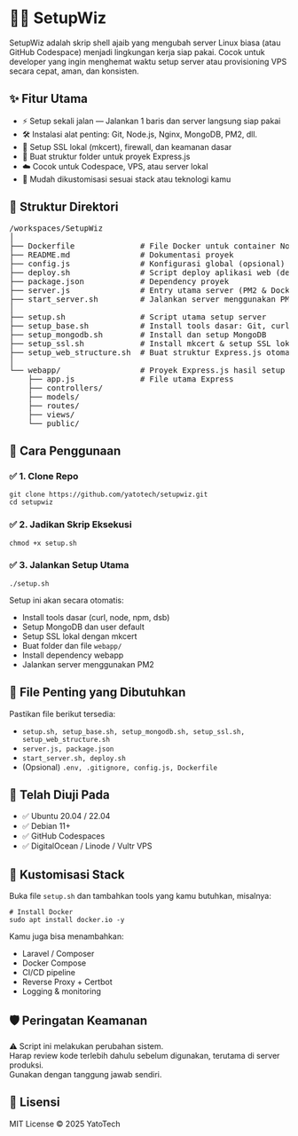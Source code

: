 <!DOCTYPE html>
<html>
<head>
  <meta charset="UTF-8">
  <title>SetupWiz README</title>
</head>
<body>

<h1>🧙‍♂️ SetupWiz</h1>
<p>SetupWiz adalah skrip shell ajaib yang mengubah server Linux biasa (atau GitHub Codespace) menjadi lingkungan kerja siap pakai. Cocok untuk developer yang ingin menghemat waktu setup server atau provisioning VPS secara cepat, aman, dan konsisten.</p>

<h2>✨ Fitur Utama</h2>
<ul>
  <li>⚡ Setup sekali jalan — Jalankan 1 baris dan server langsung siap pakai</li>
  <li>🛠️ Instalasi alat penting: Git, Node.js, Nginx, MongoDB, PM2, dll.</li>
  <li>🔐 Setup SSL lokal (mkcert), firewall, dan keamanan dasar</li>
  <li>🧰 Buat struktur folder untuk proyek Express.js</li>
  <li>☁️ Cocok untuk Codespace, VPS, atau server lokal</li>
  <li>🔄 Mudah dikustomisasi sesuai stack atau teknologi kamu</li>
</ul>

<h2>📁 Struktur Direktori</h2>
<pre>
/workspaces/SetupWiz
│
├── Dockerfile              # File Docker untuk container Node.js
├── README.md               # Dokumentasi proyek
├── config.js               # Konfigurasi global (opsional)
├── deploy.sh               # Script deploy aplikasi web (dengan PM2)
├── package.json            # Dependency proyek
├── server.js               # Entry utama server (PM2 & Docker)
├── start_server.sh         # Jalankan server menggunakan PM2
│
├── setup.sh                # Script utama setup server
├── setup_base.sh           # Install tools dasar: Git, curl, NPM, dll
├── setup_mongodb.sh        # Install dan setup MongoDB
├── setup_ssl.sh            # Install mkcert & setup SSL lokal
├── setup_web_structure.sh  # Buat struktur Express.js otomatis
│
└── webapp/                 # Proyek Express.js hasil setup
    ├── app.js              # File utama Express
    ├── controllers/
    ├── models/
    ├── routes/
    ├── views/
    └── public/
</pre>

<h2>🚀 Cara Penggunaan</h2>
<h3>✅ 1. Clone Repo</h3>
<pre><code>git clone https://github.com/yatotech/setupwiz.git
cd setupwiz</code></pre>

<h3>✅ 2. Jadikan Skrip Eksekusi</h3>
<pre><code>chmod +x setup.sh</code></pre>

<h3>✅ 3. Jalankan Setup Utama</h3>
<pre><code>./setup.sh</code></pre>
<p>Setup ini akan secara otomatis:</p>
<ul>
  <li>Install tools dasar (curl, node, npm, dsb)</li>
  <li>Setup MongoDB dan user default</li>
  <li>Setup SSL lokal dengan mkcert</li>
  <li>Buat folder dan file <code>webapp/</code></li>
  <li>Install dependency webapp</li>
  <li>Jalankan server menggunakan PM2</li>
</ul>

<h2>🔧 File Penting yang Dibutuhkan</h2>
<p>Pastikan file berikut tersedia:</p>
<ul>
  <li><code>setup.sh, setup_base.sh, setup_mongodb.sh, setup_ssl.sh, setup_web_structure.sh</code></li>
  <li><code>server.js, package.json</code></li>
  <li><code>start_server.sh, deploy.sh</code></li>
  <li>(Opsional) <code>.env, .gitignore, config.js, Dockerfile</code></li>
</ul>

<h2>🧪 Telah Diuji Pada</h2>
<ul>
  <li>✅ Ubuntu 20.04 / 22.04</li>
  <li>✅ Debian 11+</li>
  <li>✅ GitHub Codespaces</li>
  <li>✅ DigitalOcean / Linode / Vultr VPS</li>
</ul>

<h2>🧩 Kustomisasi Stack</h2>
<p>Buka file <code>setup.sh</code> dan tambahkan tools yang kamu butuhkan, misalnya:</p>
<pre><code># Install Docker
sudo apt install docker.io -y
</code></pre>
<p>Kamu juga bisa menambahkan:</p>
<ul>
  <li>Laravel / Composer</li>
  <li>Docker Compose</li>
  <li>CI/CD pipeline</li>
  <li>Reverse Proxy + Certbot</li>
  <li>Logging &amp; monitoring</li>
</ul>

<h2>🛡️ Peringatan Keamanan</h2>
<p>⚠️ Script ini melakukan perubahan sistem.<br>
Harap review kode terlebih dahulu sebelum digunakan, terutama di server produksi.<br>
Gunakan dengan tanggung jawab sendiri.</p>

<h2>📜 Lisensi</h2>
<p>MIT License © 2025 YatoTech</p>

</body>
</html>
